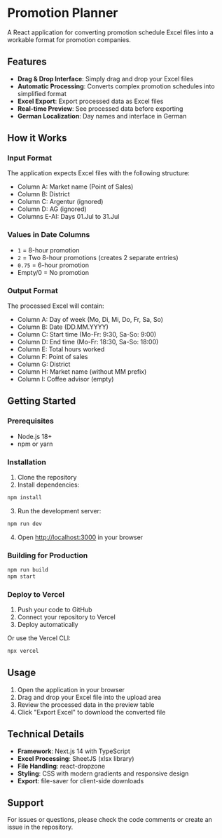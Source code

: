 # Promotion Planner

A React application for converting promotion schedule Excel files into a workable format for promotion companies.

## Features

- **Drag & Drop Interface**: Simply drag and drop your Excel files
- **Automatic Processing**: Converts complex promotion schedules into simplified format
- **Excel Export**: Export processed data as Excel files
- **Real-time Preview**: See processed data before exporting
- **German Localization**: Day names and interface in German

## How it Works

### Input Format
The application expects Excel files with the following structure:
- Column A: Market name (Point of Sales)
- Column B: District
- Column C: Argentur (ignored)
- Column D: AG (ignored)
- Columns E-AI: Days 01.Jul to 31.Jul

### Values in Date Columns
- `1` = 8-hour promotion
- `2` = Two 8-hour promotions (creates 2 separate entries)
- `0.75` = 6-hour promotion
- Empty/0 = No promotion

### Output Format
The processed Excel will contain:
- Column A: Day of week (Mo, Di, Mi, Do, Fr, Sa, So)
- Column B: Date (DD.MM.YYYY)
- Column C: Start time (Mo-Fr: 9:30, Sa-So: 9:00)
- Column D: End time (Mo-Fr: 18:30, Sa-So: 18:00)
- Column E: Total hours worked
- Column F: Point of sales
- Column G: District
- Column H: Market name (without MM prefix)
- Column I: Coffee advisor (empty)

## Getting Started

### Prerequisites
- Node.js 18+ 
- npm or yarn

### Installation

1. Clone the repository
2. Install dependencies:
```bash
npm install
```

3. Run the development server:
```bash
npm run dev
```

4. Open [http://localhost:3000](http://localhost:3000) in your browser

### Building for Production

```bash
npm run build
npm start
```

### Deploy to Vercel

1. Push your code to GitHub
2. Connect your repository to Vercel
3. Deploy automatically

Or use the Vercel CLI:
```bash
npx vercel
```

## Usage

1. Open the application in your browser
2. Drag and drop your Excel file into the upload area
3. Review the processed data in the preview table
4. Click "Export Excel" to download the converted file

## Technical Details

- **Framework**: Next.js 14 with TypeScript
- **Excel Processing**: SheetJS (xlsx library)
- **File Handling**: react-dropzone
- **Styling**: CSS with modern gradients and responsive design
- **Export**: file-saver for client-side downloads

## Support

For issues or questions, please check the code comments or create an issue in the repository. 